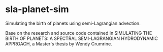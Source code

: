 # sla-planet-sim
Simulating the birth of planets using semi-Lagrangian advection.

Base on the research and source code contained in 
SIMULATING THE BIRTH OF PLANETS: A SPECTRAL SEMI-LAGRANGIAN HYDRODYNAMIC APPROACH,
a Master's thesis by Wendy Crumrine.

